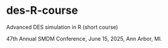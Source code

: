 # des-R-course
Advanced DES simulation in R (short course)

47th Annual SMDM Conference, June 15, 2025, Ann Arbor, MI.
